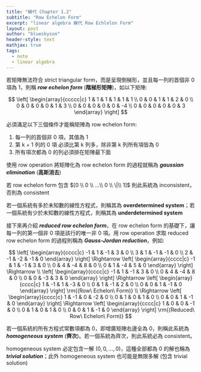 ```yaml
---
title: "線代 Chapter 1.2"
subtitle: "Row Echelon Form"
excerpt: "linear algebra 線代 Row Echlelon Form"
layout: post
author: "blueskyson"
header-style: text
mathjax: true
tags:
  - note
  - linear algebra
---
```


若矩陣無法符合 strict triangular form，而是呈現倒梯形，並且每一列的首個非 0 項為 1，則稱 ***row echelon form*** (**階梯形矩陣**)，如以下矩陣:

$$
\left[
\begin{array}{ccccc|c}
1 & 1 & 1 & 1 & 1 & 1 \\
0 & 0 & 1 & 1 & 2 & 0 \\
0 & 0 & 0 & 0 & 1 & 3 \\
0 & 0 & 0 & 0 & 0 & -4 \\
0 & 0 & 0 & 0 & 0 & 3
\end{array}
\right]
$$

必須滿足以下三個條件才能稱矩陣為 row echelon form:

1. 每一列的首個非 0 項，其值為 1
2. 第 k + 1 列的 0 項 必須比第 k 列多，除非第 k 列所有項皆為 0
3. 所有項次都為 0 的列必須排在矩陣最下面

使用 row operation 將矩陣化為 row echelon form 的過程就稱為 ***gaussian elimination*** (**高斯消去**)

若 row echelon form 包含 $[0 \\ 0 \\ ...\\ 0 \\ \|\\ 1]$ 則此系統為 inconsistent，否則為 consistent

若一個系統有多於未知數的線性方程式，則稱其為 **overdetermined system**；若一個系統有少於未知數的線性方程式，則稱其為 **underdetermined system**

接下來再介紹 ***reduced row echelon form***，在 row echelon form 的基礎下，讓每一列的第一個非 0 項是該行的唯一非 0 項。用 row operation 求取 reduced row echelon form 的過程則稱為 ***Gauss-Jordan reduction***，例如:

$$
\left[
\begin{array}{cccc|c}
-1 & 1 & -1 & 3 & 0 \\
3 & 1 & -1 & -1 & 0 \\
2 & -1 & -2 & -1 & 0
\end{array}
\right] \Rightarrow
\left[
\begin{array}{cccc|c}
-1 & 1 & -1 & 3 & 0 \\
0 & 4 & -4 & 8 & 0 \\
0 & 1 & -4 & 5 & 0
\end{array}
\right] \Rightarrow \\
\left[
\begin{array}{cccc|c}
-1 & 1 & -1 & 3 & 0 \\
0 & 4 & -4 & 8 & 0 \\
0 & 0 & -3 & 3 & 0
\end{array}
\right] \Rightarrow
\left[
\begin{array}{cccc|c}
1 & -1 & 1 & -3 & 0 \\
0 & 1 & -1 & 2 & 0 \\
0 & 0 & 1 & -1 & 0
\end{array}
\right]
\rm{(Row\ Echelon\ Form)} \\
\Rightarrow \left[
\begin{array}{cccc|c}
1 & -1 & 0 & -2 & 0 \\
0 & 1 & 0 & 1 & 0 \\
0 & 0 & 1 & -1 & 0
\end{array}
\right] \Rightarrow
\left[
\begin{array}{cccc|c}
1 & 0 & 0 & -1 & 0 \\
0 & 1 & 0 & 1 & 0 \\
0 & 0 & 1 & -1 & 0
\end{array}
\right]
\rm{(Reduced\ Row\ Echelon\ Form)}
$$

若一個系統的所有方程式常數項都為 0，即增廣矩陣右邊全為 0，則稱此系統為 ***homogeneous system*** (**齊次**)。若一個系統為齊次，則此系統必為 consistent。

homogeneous system 必定包含一解 $(0,0,...,0)$，這種全部都為 0 的解也稱為 ***trivial solution***；此外 homogeneous system 也可能是無限多解 (包含 trivial solution)